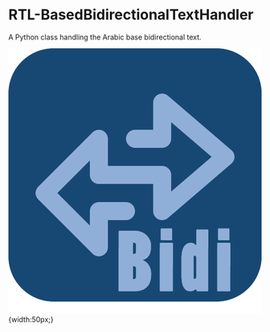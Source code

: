 # RTL-BasedBidirectionalTextHandler
A Python class handling the Arabic base bidirectional text.

![alt text](https://github.com/Hawary13/RTL-BasedBidirectionalTextHandler/blob/main/Bidi-logo.png){width:50px;}

